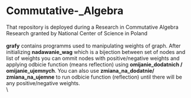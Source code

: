 # Commutative-_Algebra
That repository is deployed during a Research in Commutative Algebra Research granted by National Center of Science in Poland
\
\
**grafy** contains programms used to manipulating weights of graph. After initializing **nadawanie_wag** which is a bijection between set of nodes and list of weights you can ommit nodes with positive/negative weights and applying odbicie function (means reflection) using **omijanie_dodatnich / omijanie_ujemnych**. You can also use **zmiana_na_dodatnie/ zmiana_na_ujemne** to run odbicie function (reflection) until there will be any positive/negative weights.
\
\
